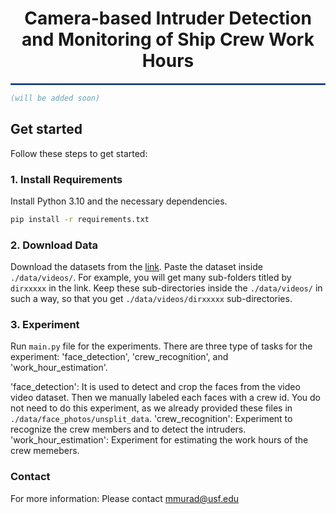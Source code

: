 <h1 align="center">Camera-based Intruder Detection and Monitoring of Ship Crew Work Hours</h1>
<hr style="border: 1px solid  #256ae2 ;">


```bibtex
(will be added soon)
```

## Get started
Follow these steps to get started:
### 1. Install Requirements
Install Python 3.10 and the necessary dependencies.

```bash
pip install -r requirements.txt
```
### 2. Download Data
Download the datasets from the [link](https://usf.box.com/s/u2dj73hrjfgztmdxr5b52o9ucok93dtq).
Paste the dataset inside ```./data/videos/```. For example, you will get many sub-folders titled by ```dirxxxxx``` in the link. Keep these sub-directories inside the ```./data/videos/``` in such a way, so that
you get ```./data/videos/dirxxxxx``` sub-directories.
 
    
### 3. Experiment
Run ```main.py``` file for the experiments. There are three type of tasks for the experiment: 'face_detection', 'crew_recognition', and 'work_hour_estimation'.

'face_detection': It is used to detect and crop the faces from the video video dataset. Then we manually labeled each faces with a crew id. You do not need to do this experiment, as we already provided these files in ```./data/face_photos/unsplit_data```.
'crew_recognition': Experiment to recognize the crew members and to detect the intruders.
'work_hour_estimation': Experiment for estimating the work hours of the crew memebers.

### Contact
For more information: Please contact mmurad@usf.edu
